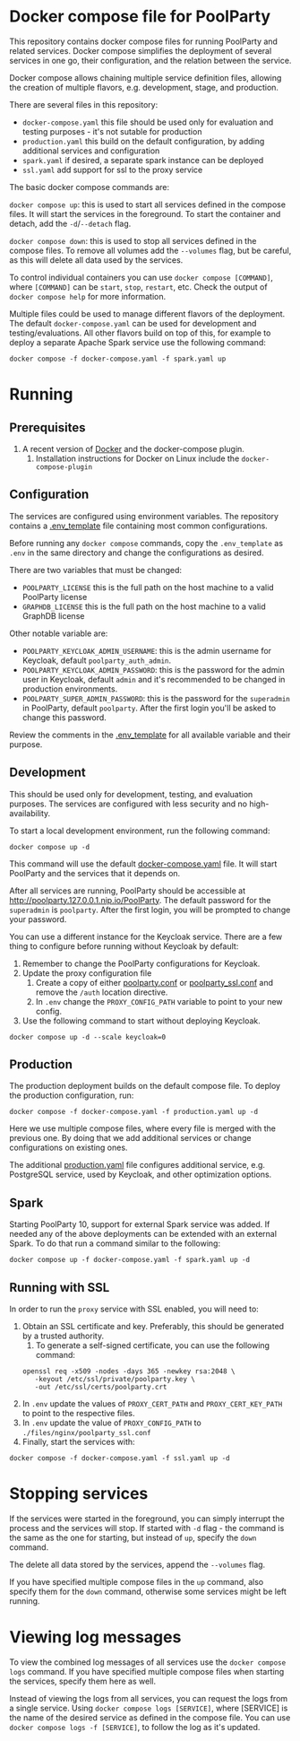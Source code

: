 # Docker compose file for PoolParty

This repository contains docker compose files for running PoolParty and related services.
Docker compose simplifies the deployment of several services in one go, their configuration, and the relation between
the service.

Docker compose allows chaining multiple service definition files, allowing the creation of multiple flavors, e.g.
development, stage, and production.

There are several files in this repository:
* `docker-compose.yaml` this file should be used only for evaluation and testing purposes - it's not sutable for production
* `production.yaml` this build on the default configuration, by adding additional services and configuration
* `spark.yaml` if desired, a separate spark instance can be deployed
* `ssl.yaml` add support for ssl to the proxy service

The basic docker compose commands are:

`docker compose up`: this is used to start all services defined in the compose files. It will start the services in the
foreground. To start the container and detach, add the `-d`/`--detach` flag.

`docker compose down`: this is used to stop all services defined in the compose files. To remove all volumes add the
`--volumes` flag, but be careful, as this will delete all data used by the services.

To control individual containers you can use `docker compose [COMMAND]`, where `[COMMAND]` can be `start`, `stop`,
`restart`, etc. Check the output of `docker compose help` for more information.

Multiple files could be used to manage different flavors of the deployment. The default `docker-compose.yaml` can be
used for development and testing/evaluations. All other flavors build on top of this, for example to deploy a separate
Apache Spark service use the following command:

```shell
docker compose -f docker-compose.yaml -f spark.yaml up
```

# Running

## Prerequisites

1. A recent version of [Docker](https://docs.docker.com/engine/install/) and the docker-compose plugin.
   1. Installation instructions for Docker on Linux include the `docker-compose-plugin`

## Configuration

The services are configured using environment variables. The repository contains a [.env_template](.env_template)
file containing most common configurations.

Before running any `docker compose` commands, copy the `.env_template` as `.env` in the same directory and change the 
configurations as desired.

There are two variables that must be changed:
* `POOLPARTY_LICENSE` this is the full path on the host machine to a valid PoolParty license
* `GRAPHDB_LICENSE` this is the full path on the host machine to a valid GraphDB license

Other notable variable are:
* `POOLPARTY_KEYCLOAK_ADMIN_USERNAME`: this is the admin username for Keycloak, default `poolparty_auth_admin`.
* `POOLPARTY_KEYCLOAK_ADMIN_PASSWORD`: this is the password for the admin user in Keycloak, default `admin` and it's 
recommended to be changed in production environments.
* `POOLPARTY_SUPER_ADMIN_PASSWORD`: this is the password for the `superadmin` in PoolParty, default `poolparty`. After the
first login you'll be asked to change this password.

Review the comments in the [.env_template](./.env_template) for all available variable and their purpose.

## Development

This should be used only for development, testing, and evaluation purposes. The services are configured with less 
security and no high-availability.

To start a local development environment, run the following command:

```shell
docker compose up -d
```

This command will use the default [docker-compose.yaml](./docker-compose.yaml) file. It will start PoolParty and the services that it
depends on.

After all services are running, PoolParty should be accessible at http://poolparty.127.0.0.1.nip.io/PoolParty. 
The default password for the `superadmin` is `poolparty`. After the first login, you will be prompted to change your 
password.

You can use a different instance for the Keycloak service. There are a few thing to configure before running without 
Keycloak by default:
1. Remember to change the PoolParty configurations for Keycloak.
2. Update the proxy configuration file
   1. Create a copy of either [poolparty.conf](files/nginx/poolparty.conf) or [poolparty_ssl.conf](files/nginx/poolparty_ssl.conf) and remove the `/auth` location directive.
   2. In `.env` change the `PROXY_CONFIG_PATH` variable to point to your new config.
3. Use the following command to start without deploying Keycloak.
```shell
docker compose up -d --scale keycloak=0
```

## Production

The production deployment builds on the default compose file. To deploy the production configuration, run:

```shell
docker compose -f docker-compose.yaml -f production.yaml up -d
```

Here we use multiple compose files, where every file is merged with the previous one. By doing that we add additional
services or change configurations on existing ones.

The additional [production.yaml](./production.yaml) file configures additional service, e.g. PostgreSQL service, used
by Keycloak, and other optimization options.

## Spark

Starting PoolParty 10, support for external Spark service was added. If needed any of the above deployments can be
extended with an external Spark. To do that run a command similar to the following:

```shell
docker compose up -f docker-compose.yaml -f spark.yaml up -d
```

## Running with SSL

In order to run the `proxy` service with SSL enabled, you will need to:
1. Obtain an SSL certificate and key. Preferably, this should be generated by a trusted authority.
   1. To generate a self-signed certificate, you can use the following command:
   ```shell
   openssl req -x509 -nodes -days 365 -newkey rsa:2048 \
      -keyout /etc/ssl/private/poolparty.key \
      -out /etc/ssl/certs/poolparty.crt
   ```
2. In `.env` update the values of `PROXY_CERT_PATH` and `PROXY_CERT_KEY_PATH` to point to the respective files.
3. In `.env` update the value of `PROXY_CONFIG_PATH` to `./files/nginx/poolparty_ssl.conf`
4. Finally, start the services with:
```shell
docker compose -f docker-compose.yaml -f ssl.yaml up -d
```

# Stopping services

If the services were started in the foreground, you can simply interrupt the process and the services will stop. If 
started with `-d` flag - the command is the same as the one for starting, but instead of `up`, specify the `down`
command.

The delete all data stored by the services, append the `--volumes` flag.

If you have specified multiple compose files in the `up` command, also specify them for the `down` command, otherwise
some services might be left running.

# Viewing log messages

To view the combined log messages of all services use the `docker compose logs` command. If you have specified multiple
compose files when starting the services, specify them here as well.

Instead of viewing the logs from all services, you can request the logs from a single service. Using
`docker compose logs [SERVICE]`, where [SERVICE] is the name of the desired service as defined in the compose file.
You can use `docker compose logs -f [SERVICE]`, to follow the log as it's updated.
